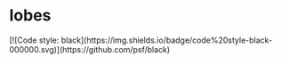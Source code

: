 # Iobes

<!-- [![PyPi Version](https://img.shields.io/pypi/v/iobes)](https://pypi.org/project/iobes/) --> <!-- [![Actions Status](https://github.com/blester125/iobes/workflows/Unit%20Test/badge.svg)](https://github.com/blester125/iobes/actions) --> [![Code style: black](https://img.shields.io/badge/code%20style-black-000000.svg)](https://github.com/psf/black)
